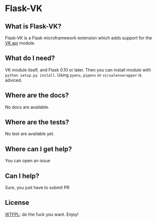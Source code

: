 # Flask-VK


## What is Flask-VK?

Flask-VK is a Flask microframework extension which adds
support for the [VK api](https://pypi.org/project/vk/) module.

## What do I need?

VK module itself, and Flask 0.10 or later. Then you can install module
with `python setup.py install`. Using `pyenv`, `pipenv` or `virualenvwrapper` 
is adviced.

## Where are the docs?

No docs are available.

## Where are the tests?

No test are available yet.

## Where can I get help?

You can open an issue

## Can I help?

Sure, you just have to submit PR

## License

[WTFPL](https://en.wikipedia.org/wiki/WTFPL): do the fuck you want. Enjoy!